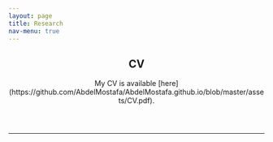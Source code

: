 ```yaml
---
layout: page
title: Research
nav-menu: true
---
```


<!-- Main -->
<div id="main" class="alt">

<!-- One -->
<section id="one">
	<div class="inner">
		<header class="major">
			<h1>CV</h1>
      <p>My CV is available [here](https://github.com/AbdelMostafa/AbdelMostafa.github.io/blob/master/assets/CV.pdf).<p>
		</header>


<hr class="major" />


<!-- Text stuff -->


</div>
</section>

</div>
